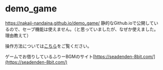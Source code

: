 # demo_game
https://nakaji-nandaina.github.io/demo_game/
静的なGithub.ioで公開しているので、セーブ機能は使えません。（と思っていましたが、なぜか使えました。理由教えて）

操作方法については[こちら](https://github.com/nakaji-nandaina/Unity2DActionGame)をご覧ください。

ゲームでお借りしているふりーBGMのサイト[https://seadenden-8bit.com/](https://seadenden-8bit.com/)
